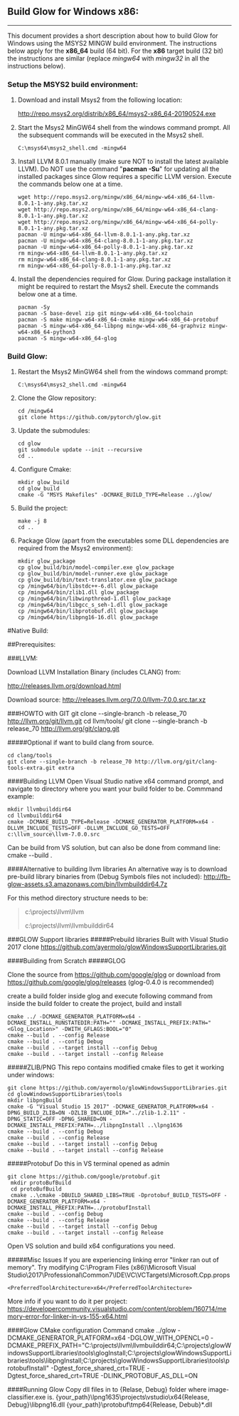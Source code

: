 ## Build Glow for Windows x86:
------------------------------

This document provides a short description about how to build Glow for Windows
using the MSYS2 MINGW build environment. The instructions below apply for the
**x86_64** build (64 bit). For the **x86** target build (32 bit) the instructions
are similar (replace *mingw64* with *mingw32* in all the instructions below).

### Setup the MSYS2 build environment:
1. Download and install Msys2 from the following location:

   http://repo.msys2.org/distrib/x86_64/msys2-x86_64-20190524.exe

2. Start the Msys2 MinGW64 shell from the windows command prompt.
   All the subsequent commands will be executed in the Msys2 shell.

   ```
   C:\msys64\msys2_shell.cmd -mingw64
   ```

3. Install LLVM 8.0.1 manually (make sure NOT to install the latest available LLVM).
   Do NOT use the command "**pacman -Su**" for updating all the installed packages since 
   Glow requires a specific LLVM version. Execute the commands below one at a time.

   ```
   wget http://repo.msys2.org/mingw/x86_64/mingw-w64-x86_64-llvm-8.0.1-1-any.pkg.tar.xz
   wget http://repo.msys2.org/mingw/x86_64/mingw-w64-x86_64-clang-8.0.1-1-any.pkg.tar.xz
   wget http://repo.msys2.org/mingw/x86_64/mingw-w64-x86_64-polly-8.0.1-1-any.pkg.tar.xz
   pacman -U mingw-w64-x86_64-llvm-8.0.1-1-any.pkg.tar.xz
   pacman -U mingw-w64-x86_64-clang-8.0.1-1-any.pkg.tar.xz
   pacman -U mingw-w64-x86_64-polly-8.0.1-1-any.pkg.tar.xz
   rm mingw-w64-x86_64-llvm-8.0.1-1-any.pkg.tar.xz
   rm mingw-w64-x86_64-clang-8.0.1-1-any.pkg.tar.xz
   rm mingw-w64-x86_64-polly-8.0.1-1-any.pkg.tar.xz
   ```

4. Install the dependencies required for Glow. During package installation it might be
   required to restart the Msys2 shell. Execute the commands below one at a time.

   ```
   pacman -Sy
   pacman -S base-devel zip git mingw-w64-x86_64-toolchain
   pacman -S make mingw-w64-x86_64-cmake mingw-w64-x86_64-protobuf
   pacman -S mingw-w64-x86_64-libpng mingw-w64-x86_64-graphviz mingw-w64-x86_64-python3
   pacman -S mingw-w64-x86_64-glog
   ```

### Build Glow:
1. Restart the Msys2 MinGW64 shell from the windows command prompt:

   ```
   C:\msys64\msys2_shell.cmd -mingw64
   ```

2. Clone the Glow repository:

   ```
   cd /mingw64
   git clone https://github.com/pytorch/glow.git
   ```

3. Update the submodules:

   ```
   cd glow
   git submodule update --init --recursive
   cd ..
   ```

4. Configure Cmake:

   ```
   mkdir glow_build
   cd glow_build
   cmake -G "MSYS Makefiles" -DCMAKE_BUILD_TYPE=Release ../glow/
   ```

5. Build the project:

   ```
   make -j 8
   cd ..
   ```

6. Package Glow (apart from the executables some DLL dependencies are required from the Msys2 environment):

   ```
   mkdir glow_package
   cp glow_build/bin/model-compiler.exe glow_package
   cp glow_build/bin/model-runner.exe glow_package
   cp glow_build/bin/text-translator.exe glow_package
   cp /mingw64/bin/libstdc++-6.dll glow_package
   cp /mingw64/bin/zlib1.dll glow_package
   cp /mingw64/bin/libwinpthread-1.dll glow_package
   cp /mingw64/bin/libgcc_s_seh-1.dll glow_package
   cp /mingw64/bin/libprotobuf.dll glow_package
   cp /mingw64/bin/libpng16-16.dll glow_package
   ```

#Native Build:

##Prerequisites:

###LLVM:

Download LLVM Installation Binary (includes CLANG) from:

http://releases.llvm.org/download.html

Download source: http://releases.llvm.org/7.0.0/llvm-7.0.0.src.tar.xz

###HOWTO with GIT
    git clone --single-branch -b release_70 http://llvm.org/git/llvm.git
    cd llvm/tools/
    git clone --single-branch -b release_70 http://llvm.org/git/clang.git

#####Optional if want to build clang from source.

    cd clang/tools
    git clone --single-branch -b release_70 http://llvm.org/git/clang-tools-extra.git extra


####Building LLVM
Open Visual Studio native x64 command prompt, and navigate to directory where you want your build folder to be.
Commmand example:

    mkdir llvmbuilddir64    
    cd llvmbuilddir64    
    cmake -DCMAKE_BUILD_TYPE=Release -DCMAKE_GENERATOR_PLATFORM=x64 -DLLVM_INCLUDE_TESTS=OFF -DLLVM_INCLUDE_GO_TESTS=OFF c:\llvm_source\llvm-7.0.0.src

Can be build from VS solution, but can also be done from command line: cmake --build .

####Alternative to building llvm libraries
An alternative way is to download pre-build library binaries from (Debug Symbols files not included):
http://fb-glow-assets.s3.amazonaws.com/bin/llvmbuilddir64.7z

For this method directory structure needs to be:
> c:\projects\llvm\llvm
> 
> c:\projects\llvm\llvmbuilddir64

###GLOW Support libraries
#####Prebuild libraries
Built with Visual Studio 2017
clone https://github.com/ayermolo/glowWindowsSupportLibraries.git

####Building from Scratch
#####GLOG


Clone the source from https://github.com/google/glog
or download from https://github.com/google/glog/releases (glog-0.4.0 is recommended)

create a build folder inside glog and execute following command from inside the build folder to create the project, build and install

    cmake ../ -DCMAKE_GENERATOR_PLATFORM=x64 -DCMAKE_INSTALL_RUNSTATEDIR:PATH="" -DCMAKE_INSTALL_PREFIX:PATH="<Glog_Location>" -DWITH_GFLAGS:BOOL="0"    
    cmake --build . --config Release    
    cmake --build . --config Debug    
    cmake --build . --target install --config Debug    
    cmake --build . --target install --config Release



#####ZLIB/PNG
This repo contains modified cmake files to get it working under windows:

    git clone https://github.com/ayermolo/glowWindowsSupportLibraries.git
    cd glowWindowsSupportLibraries\tools
    mkdir libpngBuild
    cmake -G "Visual Studio 15 2017" -DCMAKE_GENERATOR_PLATFORM=x64 -DPNG_BUILD_ZLIB=ON -DZLIB_INCLUDE_DIR="../zlib-1.2.11" -DPNG_STATIC=OFF -DPNG_SHARED=ON -DCMAKE_INSTALL_PREFIX:PATH=../libpngInstall ..\lpng1636
    cmake --build . --config Debug
    cmake --build . --config Release
    cmake --build . --target install --config Debug
    cmake --build . --target install --config Release

#####Protobuf
Do this in VS terminal opened as admin

    git clone https://github.com/google/protobuf.git
     mkdir protoBufBuild
     cd protoBufBuild
     cmake ..\cmake -DBUILD_SHARED_LIBS=TRUE -Dprotobuf_BUILD_TESTS=OFF -DCMAKE_GENERATOR_PLATFORM=x64 -DCMAKE_INSTALL_PREFIX:PATH=../protobufInstall
    cmake --build . --config Debug
    cmake --build . --config Release
    cmake --build . --target install --config Debug
    cmake --build . --target install --config Release


Open VS solution and build x64 configurations you need.


#####Misc Issues
If you are experiencing linking error "linker ran out of memory". Try modifying C:\Program Files (x86)\Microsoft Visual Studio\2017\Professional\Common7\IDE\VC\VCTargets\Microsoft.Cpp.props

    <PreferredToolArchitecture>x64</PreferredToolArchitecture>
More info if you want to do it per project: https://developercommunity.visualstudio.com/content/problem/160714/memory-error-for-linker-in-vs-155-x64.html


####Glow CMake configuration Command
    cmake ../glow -DCMAKE_GENERATOR_PLATFORM=x64 -DGLOW_WITH_OPENCL=0 -DCMAKE_PREFIX_PATH="C:\projects\llvm\llvmbuilddir64;C:\projects\glowWindowsSupportLibraries\tools\glogInstall;C:\projects\glowWindowsSupportLibraries\tools\libpngInstall;C:\projects\glowWindowsSupportLibraries\tools\protobufInstall"  -Dgtest_force_shared_crt=TRUE  -Dgtest_force_shared_crt=TRUE -DLINK_PROTOBUF_AS_DLL=ON


####Running Glow
    Copy dll files in to {Relase, Debug}  folder where image-classifier.exe is.
    {your_path}\lpng1635\projects\vstudio\x64\{Release, Debug}\libpng16.dll
    {your_path}\protobuf\tmp64\{Release, Debub}\*.dll